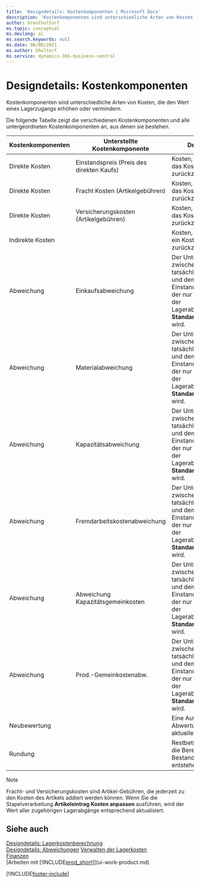 ```yaml
---
title: 'Designdetails: Kostenkomponenten | Microsoft Docs'
description: 'Kostenkomponenten sind unterschiedliche Arten von Kosten, die den Wert eines Lagerzugangs erhöhen oder vermindern.'
author: brentholtorf
ms.topic: conceptual
ms.devlang: al
ms.search.keywords: null
ms.date: 06/08/2021
ms.author: bholtorf
ms.service: dynamics-365-business-central
---
```

# <a name="design-details-cost-components"></a>Designdetails: Kostenkomponenten
Kostenkomponenten sind unterschiedliche Arten von Kosten, die den Wert eines Lagerzugangs erhöhen oder vermindern.  

 Die folgende Tabelle zeigt die verschiedenen Kostenkomponenten und alle untergeordneten Kostenkomponenten an, aus denen sie bestehen.  

|Kostenkomponenten|Unterstellte Kostenkomponente|Description|  
|--------------------|--------------------------------|---------------------------------------|  
|Direkte Kosten|Einstandspreis (Preis des direkten Kaufs)|Kosten, die direkt auf das Kostenobjekt zurückzuführen sind.|  
|Direkte Kosten|Fracht Kosten (Artikelgebühren)|Kosten, die direkt auf das Kostenobjekt zurückzuführen sind.|  
|Direkte Kosten|Versicherungskosten (Artikelgebühren)|Kosten, die direkt auf das Kostenobjekt zurückzuführen sind.|  
|Indirekte Kosten||Kosten, die nicht auf ein Kostenobjekt zurückzuführen sind.|  
|Abweichung|Einkaufsabweichung|Der Unterschied zwischen tatsächlichen Kosten und dem Einstandspreis (fest), der nur für Artikel mit der Lagerabgangsmethode **Standard** gebucht wird.|  
|Abweichung|Materialabweichung|Der Unterschied zwischen tatsächlichen Kosten und dem Einstandspreis (fest), der nur für Artikel mit der Lagerabgangsmethode **Standard** gebucht wird.|  
|Abweichung|Kapazitätsabweichung|Der Unterschied zwischen tatsächlichen Kosten und dem Einstandspreis (fest), der nur für Artikel mit der Lagerabgangsmethode **Standard** gebucht wird.|  
|Abweichung|Fremdarbeitskostenabweichung|Der Unterschied zwischen tatsächlichen Kosten und dem Einstandspreis (fest), der nur für Artikel mit der Lagerabgangsmethode **Standard** gebucht wird.|  
|Abweichung|Abweichung Kapazitätsgemeinkosten|Der Unterschied zwischen tatsächlichen Kosten und dem Einstandspreis (fest), der nur für Artikel mit der Lagerabgangsmethode **Standard** gebucht wird.|  
|Abweichung|Prod.-Gemeinkostenabw.|Der Unterschied zwischen tatsächlichen Kosten und dem Einstandspreis (fest), der nur für Artikel mit der Lagerabgangsmethode **Standard** gebucht wird.|  
|Neubewertung||Eine Auf- oder Abwertung des aktuellen Lagerwerts.|  
|Rundung||Restbeträge, die durch die Berechnung von Bestandsminderungen entstehen.|  

> [!NOTE]  
>  Fracht- und Versicherungskosten sind Artikel-Gebühren, die jederzeit zu den Kosten des Artikels addiert werden können. Wenn Sie die Stapelverarbeitung **Artikeleintrag Kosten anpassen** ausführen, wird der Wert aller zugehörigen Lagerabgänge entsprechend aktualisiert.  

## <a name="see-also"></a>Siehe auch
 [Designdetails: Lagerkostenberechnung](design-details-inventory-costing.md)   
 [Designdetails: Abweichungen](design-details-variance.md) [Verwalten der Lagerkosten](finance-manage-inventory-costs.md)  
 [Finanzen](finance.md)  
 [Arbeiten mit [!INCLUDE[prod_short](includes/prod_short.md)]](ui-work-product.md)  


[!INCLUDE[footer-include](includes/footer-banner.md)]
